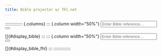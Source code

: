 ```yaml
---
title: Bible projector w/ fhl.net
...
```


<!-- https://stackoverflow.com/a/4033310/5769446 -->
<script type="text/JavaScript">
    function showBible(){
        var xmlHttp = new XMLHttpRequest();
        var ref = document.getElementById("bible-ref").value;
        const url='https://api.esv.org/v3/passage/html/?q=' + ref;
        xmlHttp.open( "GET", url, false ); // false for synchronous request
        xmlHttp.setRequestHeader('Authorization', 'Token 448c252493e8d8edc58a2538f297db52b772963f');
        xmlHttp.send( null );
        display_bible.innerHTML=  JSON.parse(xmlHttp.responseText).passages;
    }
    function showBibleFHL(){
        var xmlHttp = new XMLHttpRequest();
        var ref = document.getElementById("bible-ref-fhl").value;
        const url='http://bible.fhl.net/ajax/qb.php?chineses=' + ref.slice(0, 1) + '&chap=' + ref.slice(1);
        xmlHttp.open( "GET", url, false ); // false for synchronous request
        xmlHttp.send( null );
        display_bible_fhl.innerHTML = xmlHttp.responseText;
    }
</script>

:::::::::::::: {.columns}
::: {.column width="50%"}
<input type="text" placeholder="Enter Bible reference&hellip;" name="search" id="bible-ref">
<button type="button" onclick="showBible()" id="bible-click"><i class="fa fa-search"></i></button>

[]{#display_bible}
:::
::: {.column width="50%"}
<input type="text" placeholder="Enter Bible reference&hellip;" name="search" id="bible-ref-fhl">
<button type="button" onclick="showBibleFHL()" id="bible-click-fhl"><i class="fa fa-search"></i></button>

[]{#display_bible_fhl}
:::
::::::::::::::

<!-- https://www.w3schools.com/howto/howto_js_trigger_button_enter.asp -->
<script type="text/JavaScript">
    var input = document.getElementById("bible-ref");
    input.addEventListener("keyup", function(event) {
            if (event.keyCode === 13) {
            event.preventDefault();
            document.getElementById("bible-click").click();
            }
        }
    );
    var input = document.getElementById("bible-ref-fhl");
    input.addEventListener("keyup", function(event) {
            if (event.keyCode === 13) {
            event.preventDefault();
            document.getElementById("bible-click-fhl").click();
            }
        }
    );
</script>
